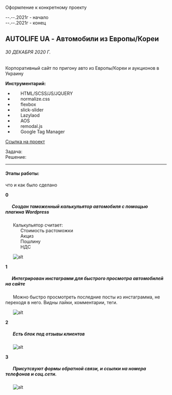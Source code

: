 Оформление к конкретному проекту

--.--.2021г - начало  
--.--.2021г - конец

## AUTOLIFE UA - Автомобили из Европы/Кореи

###### 30 ДЕКАБРЯ 2020 Г.

Корпоративный сайт по пригону авто из Европы/Кореи и аукционов в Украину

**Инструментарий:**

- &nbsp;&nbsp;&nbsp;&nbsp;&nbsp;&nbsp;HTML/SCSS/JS/JQUERY
- &nbsp;&nbsp;&nbsp;&nbsp;&nbsp;&nbsp;normalize.css
- &nbsp;&nbsp;&nbsp;&nbsp;&nbsp;&nbsp;flexbox
- &nbsp;&nbsp;&nbsp;&nbsp;&nbsp;&nbsp;slick-slider
- &nbsp;&nbsp;&nbsp;&nbsp;&nbsp;&nbsp;Lazylaod
- &nbsp;&nbsp;&nbsp;&nbsp;&nbsp;&nbsp;AOS
- &nbsp;&nbsp;&nbsp;&nbsp;&nbsp;&nbsp;remodal.js
- &nbsp;&nbsp;&nbsp;&nbsp;&nbsp;&nbsp;Google Tag Manager

[Ссылка на проект](https://gzmland.ru/ "Проект")

Задача:  
Решение:

---

#### Этапы работы:

что и как было сделано

**0**

##### &nbsp;&nbsp;&nbsp;&nbsp;&nbsp;&nbsp;Создан таможенный калькульятор автомобиля с помощью плагина Wordpress

&nbsp;&nbsp;&nbsp;&nbsp;&nbsp;&nbsp;Калькульятор считает:  
&nbsp;&nbsp;&nbsp;&nbsp;&nbsp;&nbsp;&nbsp;&nbsp;&nbsp;&nbsp;&nbsp;&nbsp;Стоимость растоможки  
&nbsp;&nbsp;&nbsp;&nbsp;&nbsp;&nbsp;&nbsp;&nbsp;&nbsp;&nbsp;&nbsp;&nbsp;Акциз  
&nbsp;&nbsp;&nbsp;&nbsp;&nbsp;&nbsp;&nbsp;&nbsp;&nbsp;&nbsp;&nbsp;&nbsp;Пошлину  
&nbsp;&nbsp;&nbsp;&nbsp;&nbsp;&nbsp;&nbsp;&nbsp;&nbsp;&nbsp;&nbsp;&nbsp;НДС

&nbsp;&nbsp;&nbsp;&nbsp;&nbsp;&nbsp;<img src="http://via.placeholder.com/900x300" alt="alt">

**1**

##### &nbsp;&nbsp;&nbsp;&nbsp;&nbsp;&nbsp;Интегрирован инстаграмм для быстрого просмотра автомобилей на сайте

&nbsp;&nbsp;&nbsp;&nbsp;&nbsp;&nbsp;Можно быстро просмотреть последние посты из инстаграмма, не переходя в него. Видны лайки, комментарии, теги.

&nbsp;&nbsp;&nbsp;&nbsp;&nbsp;&nbsp;<img src="http://via.placeholder.com/900x300" alt="alt">

**2**

##### &nbsp;&nbsp;&nbsp;&nbsp;&nbsp;&nbsp; Есть блок под отзывы клиентов

&nbsp;&nbsp;&nbsp;&nbsp;&nbsp;&nbsp;<img src="http://via.placeholder.com/900x300" alt="alt">

**3**

##### &nbsp;&nbsp;&nbsp;&nbsp;&nbsp;&nbsp; Присутсвуют формы обратной связи, и ссылки на номера телефонов и соц.сети.

&nbsp;&nbsp;&nbsp;&nbsp;&nbsp;&nbsp;<img src="http://via.placeholder.com/900x300" alt="alt">
